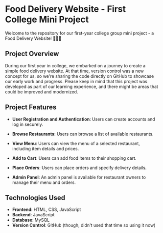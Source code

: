 # Food Delivery Website - First College Mini Project

Welcome to the repository for our first-year college group mini project - a Food Delivery Website! 🍔🍕🚚

## Project Overview

During our first year in college, we embarked on a journey to create a simple food delivery website. At that time, version control was a new concept for us, so we're sharing the code directly on GitHub to showcase our early work and progress. Please keep in mind that this project was developed as part of our learning experience, and there might be areas that could be improved and modernized.

## Project Features

- **User Registration and Authentication**: Users can create accounts and log in securely.

- **Browse Restaurants**: Users can browse a list of available restaurants.

- **View Menu**: Users can view the menu of a selected restaurant, including item details and prices.

- **Add to Cart**: Users can add food items to their shopping cart.

- **Place Orders**: Users can place orders and specify delivery details.

- **Admin Panel**: An admin panel is available for restaurant owners to manage their menu and orders.

## Technologies Used

- **Frontend**: HTML, CSS, JavaScript
- **Backend**: JavaScript
- **Database**: MySQL
- **Version Control**: GitHub (though, didn't used that time so using it now)

